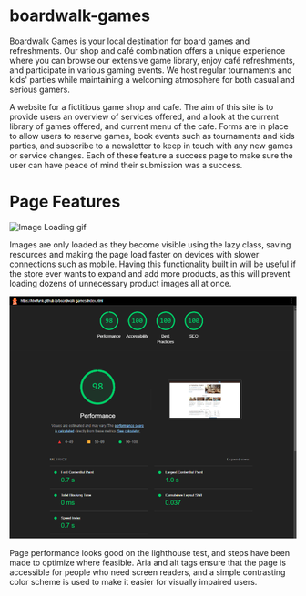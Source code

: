 # boardwalk-games
Boardwalk Games is your local destination for board games and refreshments. Our shop and café combination offers a unique experience where you can browse our extensive game library, enjoy café refreshments, and participate in various gaming events. We host regular tournaments and kids' parties while maintaining a welcoming atmosphere for both casual and serious gamers.

A website for a fictitious game shop and cafe. The aim of this site is to provide users an overview of services offered, and a look at the current library of games offered, and current menu of the cafe. Forms are in place to allow users to reserve games, book events such as tournaments and kids parties, and subscribe to a newsletter to keep in touch with any new games or service changes. Each of these feature a success page to make sure the user can have peace of mind their submission was a success.


# Page Features


![Image Loading gif](docs/imageloading.gif)

Images are only loaded as they become visible using the lazy class, saving resources and making the page load faster on devices with slower connections such as mobile. Having this functionality built in will be useful if the store ever wants to expand and add more products, as this will prevent loading dozens of unnecessary product images all at once.

![Lighthouse Results](docs/Lighthouse.png)

Page performance looks good on the lighthouse test, and steps have been made to optimize where feasible. Aria and alt tags ensure that the page is accessible for people who need screen readers, and a simple contrasting color scheme is used to make it easier for visually impaired users.